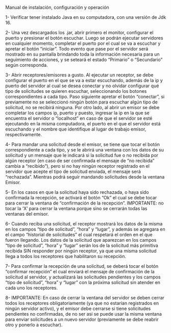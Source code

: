 Manual de instalación, configuración y operación

1- Verificar tener instalado Java en su computadora, con una versión de Jdk 16. 

2- Una vez descargados los .jar, abrir primero el monitor, configurar el puerto y presionar el botón escuchar. Luego se podrán ejecutar servidores en cualquier momento, completar el puerto por el cual se va a escuchar y apretar el botón “iniciar”. Todo evento que pase por el servidor será mostrado en su pantalla brindando toda la información necesaria para un seguimiento de acciones, y se seteará el estado “Primario” o “Secundario” según corresponda.

3- Abrir receptores/emisores a gusto.
Al ejecutar un receptor, se debe configurar el puerto en el que se va a estar escuchando, además de la ip y puerto del servidor al cual se desea conectar y no olvidar configurar qué tipo de solicitudes se quieren escuchar, seleccionando los botones correspondientes a cada tipo. Paso siguiente apretar el botón “conectar”, si previamente no se seleccionó ningún botón para escuchar algún tipo de solicitud, no se recibirá ninguna.
Por otro lado, al abrir un emisor se debe completar los campos ip, puerto y puesto, ingresar la ip en la que se encuentra el servidor o “localhost” en caso de que el servidor se esté ejecutando en la misma computadora, el puerto en el que el servidor está escuchando y el nombre que identifique al lugar de trabajo emisor, respectivamente.

4- Para mandar una solicitud desde el emisor, se tiene que tocar el botón correspondiente a cada tipo, y se le abrirá una ventana con los datos de su solicitud y un mensaje que le indicará si la solicitud fue o no recibida por algún receptor (en caso de ser confirmada el mensaje de “no recibida” cambia a “recibido”), pero si no hay ningún receptor registrado en el servidor que acepte el tipo de solicitud enviada, el mensaje será “rechazada”. Mientras podrá seguir mandando solicitudes desde la ventana Emisor.

5- En los casos en que la solicitud haya sido rechazada, o haya sido confirmada la recepción, se activará el botón “Ok” el cual se debe tocar para cerrar la ventana de “confirmación de la recepción”. IMPORTANTE: no tocar la ‘X’ para cerrar la ventana porque sino se cerrarán todas las ventanas del emisor.

6- Cuando reciba una solicitud, el receptor mostrará los datos de la misma en los campos “tipo de solicitud”, “hora” y “lugar”, y además se agregara en el campo “historial de solicitudes” el cual respetará el orden en el que fueron llegando. Los datos de la solicitud que aparezcan en los campos “tipo de solicitud”, “hora” y “lugar” serán los de la solicitud más primitiva recibida SIN responder por ningún receptor, ya que una misma solicitud llega a todos los receptores que habilitaron su recepción.

7- Para confirmar la recepción de una solicitud, se deberá tocar el botón “confirmar recepción” el cual enviará el mensaje de confirmación de la solicitud al servidor, y actualizará las solicitudes pendientes y los campos “tipo de solicitud”, “hora” y “lugar” con la próxima solicitud sin atender en cada uno los receptores.

8- IMPORTANTE: En caso de cerrar la ventana del servidor se deben cerrar todos los receptores obligatoriamente (ya que no estarían registrados en ningún servidor activo), y el emisor debe cerrarse si tiene solicitudes pendientes no confirmadas, de no ser así se puede usar la misma ventana para enviar solicitudes a un nuevo servidor (previamente se debe reabrir otro y ponerlo a escuchar).
